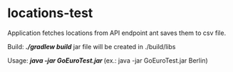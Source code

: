 # locations-test
Application fetches locations from API endpoint ant saves them to csv file.

Build:
***./gradlew build***
jar file will be created in ./build/libs

Usage:
***java -jar GoEuroTest.jar <city name>*** (ex.: java -jar GoEuroTest.jar Berlin)
